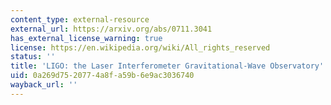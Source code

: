 ```yaml
---
content_type: external-resource
external_url: https://arxiv.org/abs/0711.3041
has_external_license_warning: true
license: https://en.wikipedia.org/wiki/All_rights_reserved
status: ''
title: 'LIGO: the Laser Interferometer Gravitational-Wave Observatory'
uid: 0a269d75-2077-4a8f-a59b-6e9ac3036740
wayback_url: ''
---
```

